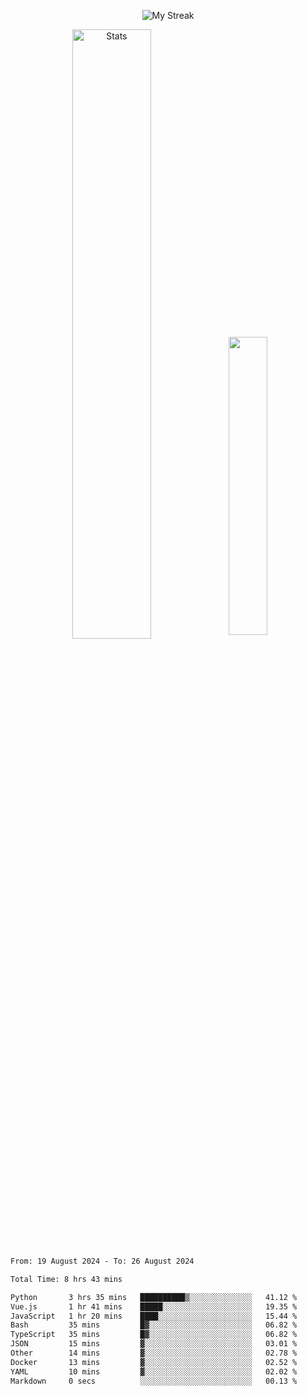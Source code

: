 <p align="center">
<picture>
  <source media="(prefers-color-scheme: dark)" srcset="http://github-readme-streak-stats.herokuapp.com?user=semolik&theme=dark&hide_border=true&background=DD272700">
  <img alt="My Streak" src="http://github-readme-streak-stats.herokuapp.com?user=semolik&hide_border=true">
</picture>
</p>
<div align="center">
  <picture>
    <source media="(prefers-color-scheme: dark)" srcset="https://github-readme-stats.vercel.app/api?username=semolik&show_icons=true&bg_color=DD272700&hide_border=true&theme=dark">
        <img alt="Stats" src="https://github-readme-stats.vercel.app/api?username=semolik&show_icons=true&bg_color=DD272700&hide_border=true" width="50%" >
  </picture>
  <sup>
  <picture>
  <source media="(prefers-color-scheme: dark)" srcset="https://github-readme-stats.vercel.app/api/top-langs/?username=semolik&layout=compact&hide_border=true&bg_color=DD272700&theme=dark">
  <img src="https://github-readme-stats.vercel.app/api/top-langs/?username=semolik&layout=compact&hide_border=true" width="35%" />
  </picture>
  </sup>
</div>
<!--START_SECTION:waka-->

```txt
From: 19 August 2024 - To: 26 August 2024

Total Time: 8 hrs 43 mins

Python       3 hrs 35 mins   ██████████▒░░░░░░░░░░░░░░   41.12 %
Vue.js       1 hr 41 mins    █████░░░░░░░░░░░░░░░░░░░░   19.35 %
JavaScript   1 hr 20 mins    ████░░░░░░░░░░░░░░░░░░░░░   15.44 %
Bash         35 mins         █▓░░░░░░░░░░░░░░░░░░░░░░░   06.82 %
TypeScript   35 mins         █▓░░░░░░░░░░░░░░░░░░░░░░░   06.82 %
JSON         15 mins         ▓░░░░░░░░░░░░░░░░░░░░░░░░   03.01 %
Other        14 mins         ▓░░░░░░░░░░░░░░░░░░░░░░░░   02.78 %
Docker       13 mins         ▓░░░░░░░░░░░░░░░░░░░░░░░░   02.52 %
YAML         10 mins         ▓░░░░░░░░░░░░░░░░░░░░░░░░   02.02 %
Markdown     0 secs          ░░░░░░░░░░░░░░░░░░░░░░░░░   00.13 %
```

<!--END_SECTION:waka-->

